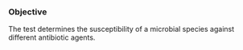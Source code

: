 ### Objective
 

The test determines the susceptibility of a microbial species against different antibiotic agents.

